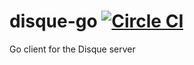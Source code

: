 # disque-go [![Circle CI](https://circleci.com/gh/skidder/disque-go.svg?style=svg)](https://circleci.com/gh/skidder/disque-go)
Go client for the Disque server
